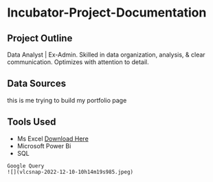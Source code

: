 # Incubator-Project-Documentation

## Project Outline
Data Analyst | Ex-Admin. Skilled in data organization, analysis, & clear communication. Optimizes with attention to detail.

## Data Sources
this is me trying to build my portfolio page

## Tools Used
- Ms Excel [Download Here](www.microsoft.com)
- Microsoft Power Bi
- SQL

~~~
Google Query
![](vlcsnap-2022-12-10-10h14m19s985.jpeg)
